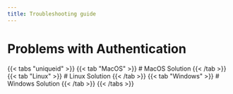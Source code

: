 ```yaml
---
title: Troubleshooting guide
---
```


# Problems with Authentication

{{< tabs "uniqueid" >}}
{{< tab "MacOS" >}} # MacOS Solution {{< /tab >}}
{{< tab "Linux" >}} # Linux Solution {{< /tab >}}
{{< tab "Windows" >}} # Windows Solution {{< /tab >}}
{{< /tabs >}}
